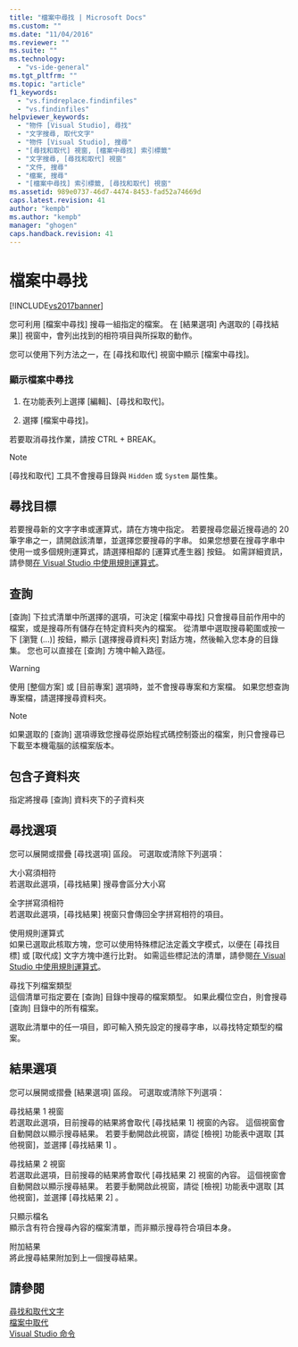 ```yaml
---
title: "檔案中尋找 | Microsoft Docs"
ms.custom: ""
ms.date: "11/04/2016"
ms.reviewer: ""
ms.suite: ""
ms.technology: 
  - "vs-ide-general"
ms.tgt_pltfrm: ""
ms.topic: "article"
f1_keywords: 
  - "vs.findreplace.findinfiles"
  - "vs.findinfiles"
helpviewer_keywords: 
  - "物件 [Visual Studio], 尋找"
  - "文字搜尋, 取代文字"
  - "物件 [Visual Studio], 搜尋"
  - "[尋找和取代] 視窗, [檔案中尋找] 索引標籤"
  - "文字搜尋, [尋找和取代] 視窗"
  - "文件, 搜尋"
  - "檔案, 搜尋"
  - "[檔案中尋找] 索引標籤, [尋找和取代] 視窗"
ms.assetid: 989e0737-46d7-4474-8453-fad52a74669d
caps.latest.revision: 41
author: "kempb"
ms.author: "kempb"
manager: "ghogen"
caps.handback.revision: 41
---
```

# 檔案中尋找
[!INCLUDE[vs2017banner](../code-quality/includes/vs2017banner.md)]

您可利用 \[檔案中尋找\] 搜尋一組指定的檔案。  在 \[結果選項\] 內選取的 \[尋找結果\]\] 視窗中，會列出找到的相符項目與所採取的動作。  
  
 您可以使用下列方法之一，在 \[尋找和取代\] 視窗中顯示 \[檔案中尋找\]。  
  
### 顯示檔案中尋找  
  
1.  在功能表列上選擇 \[編輯\]、\[尋找和取代\]。  
  
2.  選擇 \[檔案中尋找\]。  
  
 若要取消尋找作業，請按 CTRL \+ BREAK。  
  
> [!NOTE]
>  \[尋找和取代\] 工具不會搜尋目錄與 `Hidden` 或 `System` 屬性集。  
  
## 尋找目標  
 若要搜尋新的文字字串或運算式，請在方塊中指定。  若要搜尋您最近搜尋過的 20 筆字串之一，請開啟該清單，並選擇您要搜尋的字串。  如果您想要在搜尋字串中使用一或多個規則運算式，請選擇相鄰的 \[運算式產生器\] 按鈕。  如需詳細資訊，請參閱[在 Visual Studio 中使用規則運算式](../ide/using-regular-expressions-in-visual-studio.md)。  
  
## 查詢  
 \[查詢\] 下拉式清單中所選擇的選項，可決定 \[檔案中尋找\] 只會搜尋目前作用中的檔案，或是搜尋所有儲存在特定資料夾內的檔案。  從清單中選取搜尋範圍或按一下 \[瀏覽 \(...\)\] 按鈕，顯示 \[選擇搜尋資料夾\] 對話方塊，然後輸入您本身的目錄集。  您也可以直接在 \[查詢\] 方塊中輸入路徑。  
  
> [!WARNING]
>  使用 \[整個方案\] 或 \[目前專案\] 選項時，並不會搜尋專案和方案檔。  如果您想查詢專案檔，請選擇搜尋資料夾。  
  
> [!NOTE]
>  如果選取的 \[查詢\] 選項導致您搜尋從原始程式碼控制簽出的檔案，則只會搜尋已下載至本機電腦的該檔案版本。  
  
## 包含子資料夾  
 指定將搜尋 \[查詢\] 資料夾下的子資料夾  
  
## 尋找選項  
 您可以展開或摺疊 \[尋找選項\] 區段。  可選取或清除下列選項：  
  
 大小寫須相符  
 若選取此選項，\[尋找結果\] 搜尋會區分大小寫  
  
 全字拼寫須相符  
 若選取此選項，\[尋找結果\] 視窗只會傳回全字拼寫相符的項目。  
  
 使用規則運算式  
 如果已選取此核取方塊，您可以使用特殊標記法定義文字模式，以便在 \[尋找目標\] 或 \[取代成\] 文字方塊中進行比對。  如需這些標記法的清單，請參閱[在 Visual Studio 中使用規則運算式](../ide/using-regular-expressions-in-visual-studio.md)。  
  
 尋找下列檔案類型  
 這個清單可指定要在 \[查詢\] 目錄中搜尋的檔案類型。  如果此欄位空白，則會搜尋 \[查詢\] 目錄中的所有檔案。  
  
 選取此清單中的任一項目，即可輸入預先設定的搜尋字串，以尋找特定類型的檔案。  
  
## 結果選項  
 您可以展開或摺疊 \[結果選項\] 區段。  可選取或清除下列選項：  
  
 尋找結果 1 視窗  
 若選取此選項，目前搜尋的結果將會取代 \[尋找結果 1\] 視窗的內容。  這個視窗會自動開啟以顯示搜尋結果。  若要手動開啟此視窗，請從 \[檢視\] 功能表中選取 \[其他視窗\]，並選擇 \[尋找結果 1\] 。  
  
 尋找結果 2 視窗  
 若選取此選項，目前搜尋的結果將會取代 \[尋找結果 2\] 視窗的內容。  這個視窗會自動開啟以顯示搜尋結果。  若要手動開啟此視窗，請從 \[檢視\] 功能表中選取 \[其他視窗\]，並選擇 \[尋找結果 2\] 。  
  
 只顯示檔名  
 顯示含有符合搜尋內容的檔案清單，而非顯示搜尋符合項目本身。  
  
 附加結果  
 將此搜尋結果附加到上一個搜尋結果。  
  
## 請參閱  
 [尋找和取代文字](../ide/finding-and-replacing-text.md)   
 [檔案中取代](../ide/replace-in-files.md)   
 [Visual Studio 命令](../ide/reference/visual-studio-commands.md)